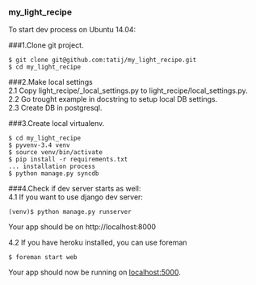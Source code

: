 ### my_light_recipe
To start dev process on Ubuntu 14.04:  

###1.Clone git project.
```
$ git clone git@github.com:tatij/my_light_recipe.git
$ cd my_light_recipe
```

###2.Make local settings  
2.1 Copy light_recipe/_local_settings.py to light_recipe/local_settings.py.  
2.2 Go trought example in docstring to setup local DB settings.  
2.3 Create DB in postgresql.  

###3.Create local virtualenv.  
```
$ cd my_light_recipe
$ pyvenv-3.4 venv
$ source venv/bin/activate
$ pip install -r requirements.txt
... installation process
$ python manage.py syncdb
```

###4.Check if dev server starts as well:  
4.1 If you want to use django dev server:
```
(venv)$ python manage.py runserver
```
Your app should be on http://localhost:8000

4.2 If you have heroku installed, you can use foreman
```
$ foreman start web
```
Your app should now be running on [localhost:5000](http://localhost:5000/).
